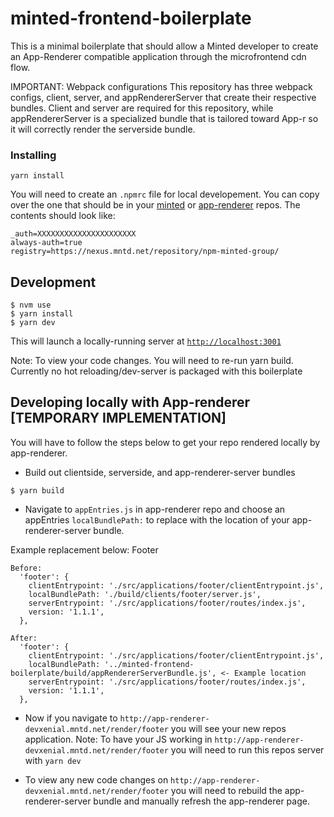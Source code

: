 # minted-frontend-boilerplate

This is a minimal boilerplate that should allow a Minted developer to create an App-Renderer compatible application through the microfrontend cdn flow. 

IMPORTANT: Webpack configurations
This repository has three webpack configs, client, server, and appRendererServer that create their respective bundles. Client and server are required for this repository, while appRendererServer is a specialized bundle that is tailored toward App-r so it will correctly render the serverside bundle. 

### Installing

```
yarn install
```

You will need to create an `.npmrc` file for local developement. You can copy over the one that should be in your [minted](https://github.com/minted/minted) or [app-renderer](https://github.com/minted/app-renderer) repos. The contents should look like:

```
_auth=XXXXXXXXXXXXXXXXXXXXXX
always-auth=true
registry=https://nexus.mntd.net/repository/npm-minted-group/
```

## Development

```
$ nvm use
$ yarn install
$ yarn dev
```

This will launch a locally-running server at [`http://localhost:3001`](http://localhost:3001)

Note: To view your code changes. You will need to re-run yarn build. Currently no hot reloading/dev-server is packaged with this boilerplate

## Developing locally with App-renderer [TEMPORARY IMPLEMENTATION]

You will have to follow the steps below to get your repo rendered locally by app-renderer.

* Build out clientside, serverside, and app-renderer-server bundles

```
$ yarn build 
```

* Navigate to `appEntries.js` in app-renderer repo and choose an appEntries `localBundlePath:` to replace with the location of your app-renderer-server bundle. 

Example replacement below: Footer
```
Before: 
  'footer': {
    clientEntrypoint: './src/applications/footer/clientEntrypoint.js',
    localBundlePath: './build/clients/footer/server.js',
    serverEntrypoint: './src/applications/footer/routes/index.js',
    version: '1.1.1',
  },

After: 
  'footer': {
    clientEntrypoint: './src/applications/footer/clientEntrypoint.js',
    localBundlePath: '../minted-frontend-boilerplate/build/appRendererServerBundle.js', <- Example location
    serverEntrypoint: './src/applications/footer/routes/index.js',
    version: '1.1.1',
  },
```

* Now if you navigate to `http://app-renderer-devxenial.mntd.net/render/footer` you will see your new repos application.
    Note: To have your JS working in `http://app-renderer-devxenial.mntd.net/render/footer` you will need to run this repos server with `yarn dev` 

* To view any new code changes on `http://app-renderer-devxenial.mntd.net/render/footer` you will need to rebuild the app-renderer-server bundle and manually refresh the app-renderer page. 
